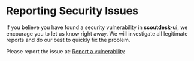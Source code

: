 # Reporting Security Issues

If you believe you have found a security vulnerability in **scoutdesk-ui**, we encourage you to let us know right away. We will investigate all legitimate reports and do our best to quickly fix the problem.

Please report the issue at: [Report a vulnerability](https://github.com/lengors/scoutdesk-ui/security/advisories/new)